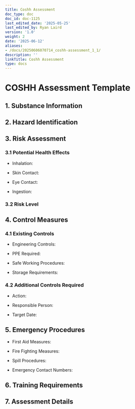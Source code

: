 ```yaml
---
title: Coshh Assessment
doc_type: doc
doc_id: doc-1125
last_edited_date: '2025-05-25'
last_edited_by: Ryan Laird
version: '1.0'
weight: 2
date: '2025-06-12'
aliases:
- /docs/20250606070714_coshh-assessment_1_1/
description: ''
linkTitle: Coshh Assessment
type: docs
---
```


# COSHH Assessment Template

## 1. Substance Information

<!-- Unsupported block type: table -->

## 2. Hazard Identification

<!-- Unsupported block type: table -->

## 3. Risk Assessment

### 3.1 Potential Health Effects

- Inhalation:

- Skin Contact:

- Eye Contact:

- Ingestion:

### 3.2 Risk Level

<!-- Unsupported block type: table -->

## 4. Control Measures

### 4.1 Existing Controls

- Engineering Controls:

- PPE Required:

- Safe Working Procedures:

- Storage Requirements:

### 4.2 Additional Controls Required

- Action:

- Responsible Person:

- Target Date:

## 5. Emergency Procedures

- First Aid Measures:

- Fire Fighting Measures:

- Spill Procedures:

- Emergency Contact Numbers:

## 6. Training Requirements

<!-- Unsupported block type: table -->

## 7. Assessment Details

<!-- Unsupported block type: table -->
